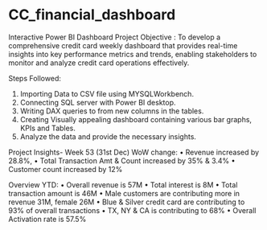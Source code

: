# CC_financial_dashboard
Interactive Power BI Dashboard
Project Objective : To develop a comprehensive credit card weekly dashboard that provides real-time insights into key performance metrics and trends, enabling stakeholders to monitor and analyze credit card operations effectively.

Steps Followed:
1) Importing Data to CSV file using MYSQLWorkbench.
2) Connecting SQL server with Power BI desktop.
3) Writing DAX queries to from new columns in the tables.
4) Creating Visually appealing dashboard containing various bar graphs, KPIs and Tables.
5) Analyze the data and provide the necessary insights.

Project Insights- Week 53 (31st Dec) WoW change:
 • Revenue increased by 28.8%,
 • Total Transaction Amt & Count increased by 35% & 3.4%
 • Customer count increased by 12% 

Overview YTD: 
• Overall revenue is 57M
• Total interest is 8M 
• Total transaction amount is 46M
• Male customers are contributing more in revenue 31M, female 26M
• Blue & Silver credit card are contributing to 93% of overall transactions 
• TX, NY & CA is contributing to 68% 
• Overall Activation rate is 57.5%

